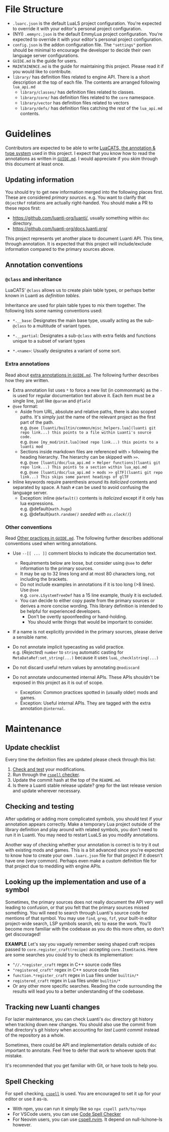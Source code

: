 # File Structure
- `.luarc.json` is the default LuaLS project configuration. You're expected to override it with your editor's personal project configuration.
- (NYI) `.emmyrc.json` is the default EmmyLua project configuration. You're expected to override it with your editor's personal project configuration.
- `config.json` is the addon configuration file. The `"settings"` portion should be minimal to encourage the developer to decide their own language server configurations.
- `GUIDE.md` is the guide for users.
- `MAINTAINENCE.md` is the guide for maintaining this project. Please read it if you would like to contribute.
- `library/` has definition files related to engine API. There is a short description at the top of each file. The contents are arranged following `lua_api.md`
  - `library/classes/` has definition files related to classes.
  - `library/core/` has definition files related to the `core` namespace.
  - `library/vector` has definition files related to vectors
  - `library/defs/` has definition files catching the rest of the `lua_api.md` contents.

# Guidelines
Contributors are expected to be able to write [LuaCATS, the annotation & type system](https://luals.github.io/wiki/annotations) used in this project. I expect that you know how to read the annotations as written in [`GUIDE.md`](https://github.com/corpserot/luanti_lsp_definitions/blob/master/GUIDE.md). I would appreciate if you skim through this document at least once.

## Updating information
You should try to get new information merged into the following places first. These are considered *primary sources*. e.g. You want to clarify that `ObjectRef` rotations are actually right-handed. You should make a PR to these repos first:
- <https://github.com/luanti-org/luanti/>, usually something within `doc` directory.
- <https://github.com/luanti-org/docs.luanti.org/>

This project represents yet another place to document Luanti API. This time, through annotation. It is expected that this project will include/exclude information compared to the primary sources above.

## Annotation conventions
### `@class` and inheritance
LuaCATS' `@class` allows us to create plain table types, or perhaps better known in Luanti as *definition tables*.

Inheritance are used for plain table types to mix them together. The following lists some naming conventions used:

- `*.__base`: Designates the main base type, usually acting as the sub-`@class` to a multitude of variant types.

- `*.__partial`: Designates a sub-`@class` with extra fields and functions unique to a subset of variant types

- `*.<name>`: Usually designates a variant of some sort.

### Extra annotations
Read about [extra annotations in `GUIDE.md`](https://github.com/corpserot/luanti_lsp_definitions/blob/master/GUIDE.md#extra-annotations). The following further describes how they are written.

- Extra annotation list uses `*` to force a new list (in commonmark) as the `-` is used for regular documentation text above it. Each item must be a single line, just like `@param` and `@field`
- `@see` format:
  - Aside from URL, absolute and relative paths, there is also scoped paths. It's simply just the name of the relevant project as the first part of the path.\
  e.g. `@see [luanti/builtin/common/misc_helpers.lua](luanti git repo link...) this points to a file within Luanti's source code.`\
  e.g. `@see [my_mod/init.lua](mod repo link...) this points to a luanti mod`
  - Sections inside markdown files are referenced with `>` following the heading hierarchy. The hierarchy can be skipped with `>>`.\
  e.g. `@see [luanti/doc/lua_api.md > Helper functions](luanti git repo link...) This points to a section within lua_api.md`\
  e.g. `@see [luanti/doc/lua_api.md > mods >> glTF](luanti git repo link...) This skips some parent headings of glTF`
- Inline keywords require parenthesis around its *italicized* contents and separated by space. A hash `#` can be used to avoid confusing the language server.
  - Exception: inline `@default()` contents is *italicized* except if it only has lua expressions.\
  e.g. @default(`math.huge`)\
  e.g. @default(*`math.random()` seeded with `os.clock()`*)

### Other conventions
Read [Other practices in
`GUIDE.md`](https://github.com/corpserot/luanti_lsp_definitions/blob/master/GUIDE.md#extra-annotations). The following further describes additional conventions used when writing annotations.

- Use `--[[ ... ]]` comment blocks to indicate the documentation text.
  - Requirements below are loose, but consider using `@see` to defer information to the primary sources.
  - It may be up to 32 lines long and at most 80 characters long, not including the brackets.
  - Do not include examples in annotations if it is too long (>8 lines). Use `@see`\
    e.g. `core.LSystemTreeDef` has a 15 line example, thusly it is excluded.
  - You can decide to either copy paste from the primary sources or derives a more concise wording. This library definition is intended to be helpful for experienced developers.
    - Don't be overtly spoonfeeding or hand-holding.
    - You should write things that would be important to consider.

- If a name is not explicitly provided in the primary sources, please derive a sensible name.

- Do not annotate implicit typecasting as valid practice.\
  e.g. (*Rejected*) `number` to `string` automatic casting for `MetaDataRef:set_string(...)` because it uses `luaL_checklstring(...)`

- Do not discard useful return values by annotating `@nodiscard`

- Do not annotate undocumented internal APIs. These APIs shouldn't be exposed in this project as it is out of scope.
  - Exception: Common practices spotted in (usually older) mods and games.
  - Exception: Useful internal APIs. They are tagged with the extra annotation `@internal`.

# Maintenance
## Update checklist
Every time the definition files are updated please check through this list:
1. [Check and test](#checking-and-testing) your modifications.
2. Run through the [`cspell` checker](#spell-checking).
3. Update the commit hash at the top of the `README.md`.
4. Is there a Luanti stable release update? grep for the last release version and update wherever necessary.

## Checking and testing
After updating or adding more complicated symbols, you should test if your annotation appears correctly. Make a temporary Lua project outside of the library definition and play around with related symbols, you don't need to run it in Luanti. You may need to restart LuaLS as you modify annotations.

Another way of checking whether your annotation is correct is to try it out with existing mods and games. This is a bit advanced since you're expected to know how to create your own `.luarc.json` file for that project if it doesn't have one (very common). Perhaps even make a custom definition file for that project due to meddling with engine APIs.

## Looking up the implementation and use of a symbol
Sometimes, the primary sources does not really document the API very well leading to confusion, or that you felt that the primary sources missed something. You will need to search through Luanti's source code for mentions of that symbol. You may use `find`, `grep`, `fzf`, your built-in editor project-wide search, LSP symbols search, etc to ease the work. You'll become more familiar with the codebase as you do this more often, so don't get discouraged!

**EXAMPLE** Let's say you vaguely remember seeing shaped craft recipes passed to `core.register_craft(recipe)` accepting `core.ItemStack`s. Here are some searches you could try to check its implementation:
- `^//.*register_craft` regex in C++ source code files
- `"registered_craft"` regex in C++ source code files
- `function.*register_craft` regex in Lua files under `builtin/*`
- `registered_craft` regex in Lua files under `builtin/*`
- Or any other more specific searches. Reading the code surrounding the results will lead you to a better understanding of the codebase.

## Tracking new Luanti changes
For lazier maintenance, you can check Luanti's `doc` directory git history when tracking down new changes. You should also use the commit from that directory's git history when accounting for *last Luanti commit* instead of the repository as a whole.

Sometimes, there could be API and implementation details outside of `doc` important to annotate. Feel free to defer that work to whoever spots that mistake.

It's recommended that you get familiar with Git, or have tools to help you.

## Spell Checking
For spell checking, [`cspell`](https://cspell.org/) is used. You are encouraged to set it up for your editor or use it as-is.

- With npm, you can run it simply like so `npx cspell path/to/repo`
- For VSCode users, you can use [Code Spell Checker](https://marketplace.visualstudio.com/items?itemName=streetsidesoftware.code-spell-checker)
- For Neovim users, you can use [cspell.nvim](https://github.com/davidmh/cspell.nvim). It depend on null-ls/none-ls however.